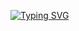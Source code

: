 [![Typing SVG](https://readme-typing-svg.herokuapp.com?font=Exo+2&size=24&duration=4000&pause=1000&color=16B819DE&center=true&vCenter=true&width=435&height=100&lines=Welcome+to+my+profile;It's+me+Alemam)](https://git.io/typing-svg)
